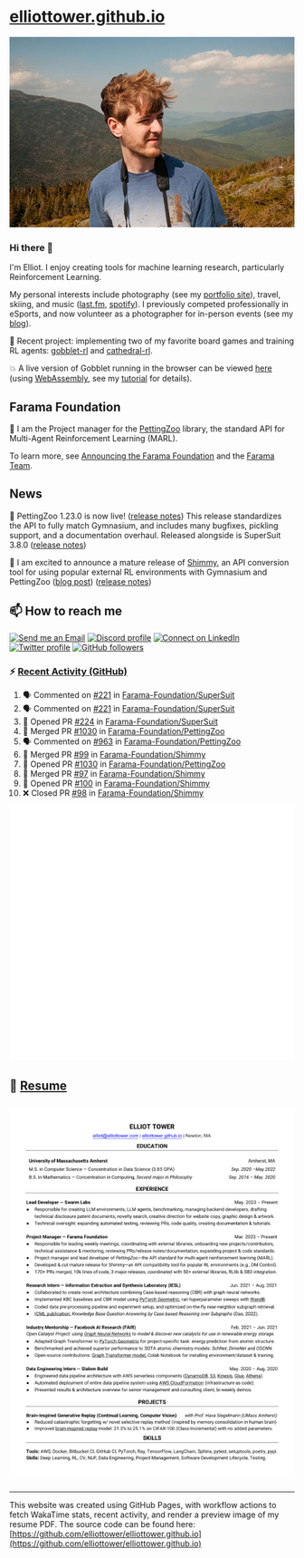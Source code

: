 # [elliottower.github.io](https://github.com/elliottower/elliottower.github.io)

[![A wild Elliot on Mt Washington](https://raw.githubusercontent.com/elliottower/elliottower.github.io/main/src/jpg/DSCF7539-600px.jpg?raw=true)](https://raw.githubusercontent.com/elliottower/elliottower.github.io/main/src/jpg/DSCF7539.jpg?raw=true)

### Hi there 👋

I'm Elliot. I enjoy creating tools for machine learning research, particularly Reinforcement Learning.

My personal interests include photography (see my [portfolio site](https://www.elliottower.com/)), travel, skiing, and music ([last.fm](https://www.last.fm/user/ajsdlfkwer), [spotify](https://open.spotify.com/user/12132818380)). I previously competed professionally in eSports, and now volunteer as a photographer for in-person events (see my [blog](https://www.elliottower.com/stories/?category=events)).

🤖 Recent project: implementing two of my favorite board games and training RL agents: [gobblet-rl](https://github.com/elliottower/gobblet-rl) and [cathedral-rl](https://github.com/elliottower/cathedral-rl). 

💥 A live version of Gobblet running in the browser can be viewed [here](https://elliottower.github.io/gobblet-rl/) (using [WebAssembly](https://webassembly.org/), see my [tutorial](https://github.com/elliottower/gobblet-rl/blob/main/tutorials/WebAssembly/web_assembly.md) for details).

## Farama Foundation

🚀 I am the Project manager for the [PettingZoo](https://github.com/Farama-Foundation/PettingZoo) library, the standard API for Multi-Agent Reinforcement Learning (MARL). 

To learn more, see [Announcing the Farama Foundation](https://farama.org/Announcing-The-Farama-Foundation) and the [Farama Team](https://farama.org/team).

## News

🎉 PettingZoo 1.23.0 is now live! ([release notes](https://github.com/Farama-Foundation/PettingZoo/releases/tag/1.23.0)) This release standardizes the API to fully match Gymnasium, and includes many bugfixes, pickling support, and a documentation overhaul. Released alongside is SuperSuit 3.8.0 ([release notes](https://github.com/Farama-Foundation/SuperSuit/releases/tag/3.8.0)) 

<!-- ![GitHub Release Date](https://img.shields.io/github/release-date/Farama-Foundation/PettingZoo) -->

🎉 I am excited to announce a mature release of [Shimmy](https://github.com/Farama-Foundation/Shimmy), an API conversion tool for using popular external RL environments with Gymnasium and PettingZoo ([blog post](https://farama.org/Announcing-Shimmy)) ([release notes](https://github.com/Farama-Foundation/Shimmy/releases/tag/v1.0.0)) 

## 📫 How to reach me

 [![Send me an Email](https://img.shields.io/badge/email-elliot%40elliottower.com-blue)](mailto:elliot@elliottower.com)
 [![Discord profile](https://img.shields.io/badge/Discord-7289DA?style=flat&logo=discord&logoColor=white)](https://discord.com/users/83091537923145728)
 [![Connect on LinkedIn](https://img.shields.io/badge/--linkedin?label=LinkedIn&logo=LinkedIn&style=social)](https://www.linkedin.com/in/elliot-tower)
 [![Twitter profile](https://img.shields.io/twitter/follow/elliottower?style=social)](https://twitter.com/ElliotTower/)
 [![GitHub followers](https://img.shields.io/github/followers/elliottower?style=social)](https://github.com/elliottower/)

### ⚡ [Recent Activity (GitHub)](https://github.com/elliottower)

<!--START_SECTION:activity-->
1. 🗣 Commented on [#221](https://github.com/Farama-Foundation/SuperSuit/pull/221#issuecomment-1639002644) in [Farama-Foundation/SuperSuit](https://github.com/Farama-Foundation/SuperSuit)
2. 🗣 Commented on [#221](https://github.com/Farama-Foundation/SuperSuit/pull/221#issuecomment-1639002062) in [Farama-Foundation/SuperSuit](https://github.com/Farama-Foundation/SuperSuit)
3. 💪 Opened PR [#224](https://github.com/Farama-Foundation/SuperSuit/pull/224) in [Farama-Foundation/SuperSuit](https://github.com/Farama-Foundation/SuperSuit)
4. 🎉 Merged PR [#1030](https://github.com/Farama-Foundation/PettingZoo/pull/1030) in [Farama-Foundation/PettingZoo](https://github.com/Farama-Foundation/PettingZoo)
5. 🗣 Commented on [#963](https://github.com/Farama-Foundation/PettingZoo/issues/963#issuecomment-1637208530) in [Farama-Foundation/PettingZoo](https://github.com/Farama-Foundation/PettingZoo)
6. 🎉 Merged PR [#99](https://github.com/Farama-Foundation/Shimmy/pull/99) in [Farama-Foundation/Shimmy](https://github.com/Farama-Foundation/Shimmy)
7. 💪 Opened PR [#1030](https://github.com/Farama-Foundation/PettingZoo/pull/1030) in [Farama-Foundation/PettingZoo](https://github.com/Farama-Foundation/PettingZoo)
8. 🎉 Merged PR [#97](https://github.com/Farama-Foundation/Shimmy/pull/97) in [Farama-Foundation/Shimmy](https://github.com/Farama-Foundation/Shimmy)
9. 💪 Opened PR [#100](https://github.com/Farama-Foundation/Shimmy/pull/100) in [Farama-Foundation/Shimmy](https://github.com/Farama-Foundation/Shimmy)
10. ❌ Closed PR [#98](https://github.com/Farama-Foundation/Shimmy/pull/98) in [Farama-Foundation/Shimmy](https://github.com/Farama-Foundation/Shimmy)
<!--END_SECTION:activity-->


<picture>
  <a href="https://metrics.lecoq.io/insights?user=elliottower">
   <img src="/github-metrics.svg" alt="Metrics">
  </a>
</picture>

## 📄 [Resume](https://elliottower.github.io/src/pdf/resume.pdf)

<!-- PDF-TO-MARKDOWN:START -->
![Page 1](src/png/page1.png "Page 1")
---
<!-- PDF-TO-MARKDOWN:END -->

----

This website was created using GitHub Pages, with workflow actions to fetch WakaTime stats, recent activity, and render a preview image of my resume PDF. The source code can be found here: [https://github.com/elliottower/elliottower.github.io](https://github.com/elliottower/elliottower.github.io)
